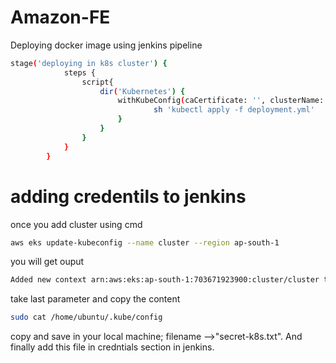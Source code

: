 # Amazon-FE

Deploying docker image using jenkins pipeline
```bash
stage('deploying in k8s cluster') {
            steps {
                script{
                    dir('Kubernetes') {
                        withKubeConfig(caCertificate: '', clusterName: '', contextName: '', credentialsId: 'k8s', namespace: '', restrictKubeConfigAccess: false, serverUrl: '') {
                                sh 'kubectl apply -f deployment.yml'
                        }  
                    }
                }
            }
        }
```

# adding credentils to jenkins

once you add cluster using cmd
```bash
aws eks update-kubeconfig --name cluster --region ap-south-1
```
you will get ouput
```bash
Added new context arn:aws:eks:ap-south-1:703671923900:cluster/cluster to /home/ubuntu/.kube/config
```
take last parameter and copy the content
```bash
sudo cat /home/ubuntu/.kube/config
```
copy and save in your local machine; filename -->"secret-k8s.txt". And finally add this file in credntials section in jenkins.
